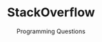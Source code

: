 ---
title: StackOverflow
subtitle: Programming Questions
icon: fa-brands fa-stack-overflow
parent: links
order: 4
in_shortcuts: true
order_shortcuts: 6

external_link: https://stackoverflow.com/search?tab=newest&q=jsxgraph
---